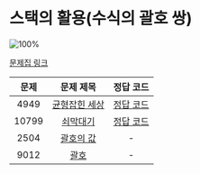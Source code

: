 # 스택의 활용(수식의 괄호 쌍)

![100%](https://progress-bar.dev/2/?scale=4&title=progress&width=500&color=babaca&suffix=/4)

[문제집 링크](https://www.acmicpc.net/workbook/view/7312)

| 문제 | 문제 제목 | 정답 코드 |
| :--: | :--: | :--: |
| 4949 | [균형잡힌 세상](https://www.acmicpc.net/problem/4949) | [정답 코드](../0x08/solutions/4949.cpp) |
| 10799 | [쇠막대기](https://www.acmicpc.net/problem/10799) | [정답 코드](../0x08/solutions/10799.cpp) |
| 2504 | [괄호의 값](https://www.acmicpc.net/problem/2504) | - |
| 9012 | [괄호](https://www.acmicpc.net/problem/9012) | - |
